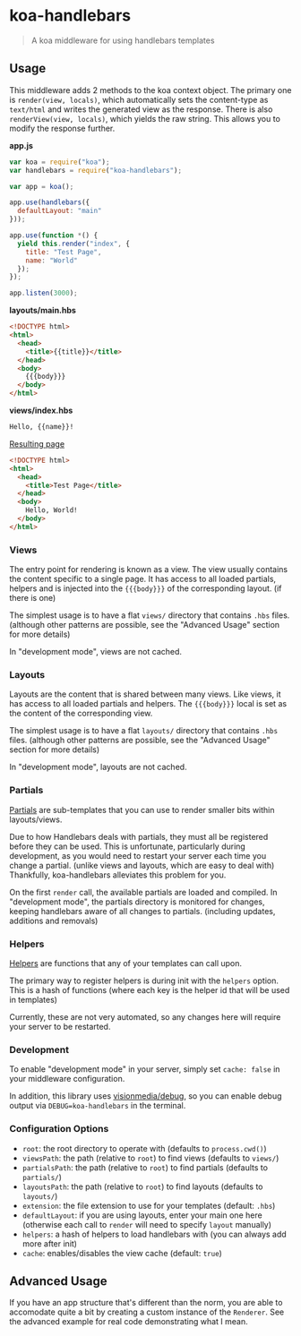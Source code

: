 # koa-handlebars

> A koa middleware for using handlebars templates

## Usage

This middleware adds 2 methods to the koa context object. The primary one is
`render(view, locals)`, which automatically sets the content-type as `text/html`
and writes the generated view as the response. There is also
`renderView(view, locals)`, which yields the raw string. This allows you to
modify the response further.

**app.js**
```js
var koa = require("koa");
var handlebars = require("koa-handlebars");

var app = koa();

app.use(handlebars({
  defaultLayout: "main"
}));

app.use(function *() {
  yield this.render("index", {
    title: "Test Page",
    name: "World"
  });
});

app.listen(3000);
```

**layouts/main.hbs**
```html
<!DOCTYPE html>
<html>
  <head>
    <title>{{title}}</title>
  </head>
  <body>
    {{{body}}}
  </body>
</html>
```

**views/index.hbs**
```html
Hello, {{name}}!
```

[Resulting page](http://localhost:3000)
```html
<!DOCTYPE html>
<html>
  <head>
    <title>Test Page</title>
  </head>
  <body>
    Hello, World!
  </body>
</html>
```

### Views

The entry point for rendering is known as a view. The view usually contains the
content specific to a single page. It has access to all loaded partials, helpers
and is injected into the `{{{body}}}` of the corresponding layout. (if there is
one)

The simplest usage is to have a flat `views/` directory that contains `.hbs`
files. (although other patterns are possible, see the "Advanced Usage" section
for more details)

In "development mode", views are not cached.

### Layouts

Layouts are the content that is shared between many views. Like views, it has
access to all loaded partials and helpers. The `{{{body}}}` local is set as the
content of the corresponding view.

The simplest usage is to have a flat `layouts/` directory that contains `.hbs`
files. (although other patterns are possible, see the "Advanced Usage" section
for more details)

In "development mode", layouts are not cached.

### Partials

[Partials](https://github.com/wycats/handlebars.js/#partials) are sub-templates
that you can use to render smaller bits within layouts/views.

Due to how Handlebars deals with partials, they must all be registered before
they can be used. This is unfortunate, particularly during development, as you
would need to restart your server each time you change a partial. (unlike views
and layouts, which are easy to deal with) Thankfully, koa-handlebars alleviates
this problem for you.

On the first `render` call, the available partials are loaded and compiled. In
"development mode", the partials directory is monitored for changes, keeping
handlebars aware of all changes to partials. (including updates, additions and
removals)

### Helpers

[Helpers](http://handlebarsjs.com/#helpers) are functions that any of your
templates can call upon.

The primary way to register helpers is during init with the `helpers` option.
This is a hash of functions (where each key is the helper id that will be used
in templates)

Currently, these are not very automated, so any changes here will require your
server to be restarted.

### Development

To enable "development mode" in your server, simply set `cache: false` in your
middleware configuration.

In addition, this library uses
[visionmedia/debug](https://github.com/visionmedia/debug), so you can enable
debug output via `DEBUG=koa-handlebars` in the terminal.

### Configuration Options
 * `root`: the root directory to operate with (defaults to `process.cwd()`)
 * `viewsPath`: the path (relative to `root`) to find views (defaults to
   `views/`)
 * `partialsPath`: the path (relative to `root`) to find partials (defaults
   to `partials/`)
 * `layoutsPath`: the path (relative to `root`) to find layouts (defaults to
   `layouts/`)
 * `extension`: the file extension to use for your templates (default: `.hbs`)
 * `defaultLayout`: if you are using layouts, enter your main one here
   (otherwise each call to `render` will need to specify `layout` manually)
 * `helpers`: a hash of helpers to load handlebars with (you can always add
   more after init)
 * `cache`: enables/disables the view cache (default: `true`)

## Advanced Usage

If you have an app structure that's different than the norm, you are able to
accomodate quite a bit by creating a custom instance of the `Renderer`. See
the advanced example for real code demonstrating what I mean.
